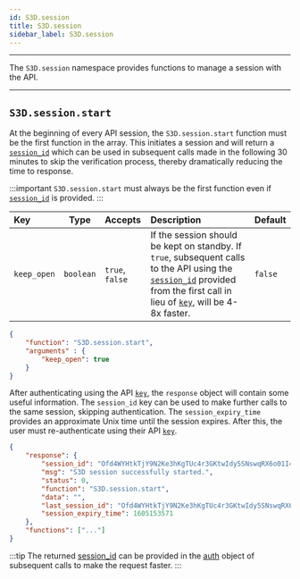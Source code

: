 ```yaml
---
id: S3D.session
title: S3D.session 
sidebar_label: S3D.session
---
```


--- 

The `S3D.session` namespace provides functions to manage a session with the API.

---

## `S3D.session.start`

At the beginning of every API session, the `S3D.session.start` function must be the first function in the array. This initiates a session and will return a [`session_id`](getting-started-the-request-object.md#session_id-optional) which can be used in subsequent calls made in the following 30 minutes to skip the verification process, thereby dramatically reducing the time to response.

:::important
`S3D.session.start` must always be the first function even if [`session_id`](the-request-object.md#session_id-optional) is provided.
:::

| Key  | Type  | Accepts | Description  | Default |
| :--- | :---: | :---    | :---         | :---    |
|  `keep_open` | `boolean` | `true`, `false` | If the session should be kept on standby. If `true`, subsequent calls to the API using the [`session_id`](getting-started-the-request-object.md#session_id-optional) provided from the first call in lieu of [`key`](getting-started-the-request-object.md#key-optional), will be 4-8x faster. | `false` |

```json title="Sample input for S3D.session.start"
{
	"function": "S3D.session.start",
    "arguments" : {
        "keep_open": true
    }
}
```

After authenticating using the API [`key`](getting-started-the-request-object.md#key-optional), the `response` object will contain some useful information. The `session_id` key can be used to make further calls to the same session, skipping authentication. The `session_expiry_time` provides an approximate Unix time until the session expires. After this, the user must re-authenticate using their API [`key`](getting-started-the-request-object.md#key-optional).

```json title="Sample response for S3D.session.start"
{
    "response": {
        "session_id": "Ofd4WYHtkTjY9N2Ke3hKgTUc4r3GKtwIdy5SNswqRX6o01I46xBXt5d8KRP3JDHI_1",
        "msg": "S3D session successfully started.",
        "status": 0,
        "function": "S3D.session.start",
        "data": "",
        "last_session_id": "Ofd4WYHtkTjY9N2Ke3hKgTUc4r3GKtwIdy5SNswqRX6o01I46xBXt5d8KRP3JDHI_1",
        "session_expiry_time": 1605153571
    },
    "functions": ["..."]
}
```

:::tip
The returned [session_id](the-request-object.md#session_id-optional) can be provided in the [auth](the-request-object.md#auth) object of subsequent calls to make the request faster.
:::
